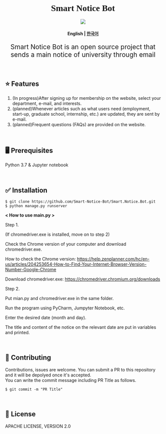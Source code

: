 
<h1 align="center" style='font-family: palatino Linotype'> Smart Notice Bot</h1>
<p align="center">
    <a href ="https://github.com/Smart-Notice-Bot/Smart.Notice.Bot/blob/main/LICENSE">
        <img src="https://img.shields.io/badge/license-Apache--2.0-blue?style=plastic&link=https://github.com/Smart-Notice-Bot/Smart.Notice.Bot/blob/main/LICENSE">
    </a>
</p>
<h4 align="center">
    <p>
        <b>English</b> |
        <a href="https://github.com/Smart-Notice-Bot/Smart.Notice.Bot/blob/main/README.md">한국어</a>
    <p>
</h4>

<p align='center' style='font-size:150%'>Smart Notice Bot is an open source project that sends a main notice of university through email</p>

<br>



## :star: Features
1. (In progress)After signing up for membership on the website, select your department, e-mail, and interests.
2. (planned)Whenever articles such as what users need (employment, start-up, graduate school, internship, etc.) are updated, they are sent by e-mail.
3. (planned)Frequent questions (FAQs) are provided on the website.

<br>

## :desktop_computer: Prerequisites
Python 3.7 & Jupyter notebook

<br>

## :white_check_mark: Installation
```
$ git clone https://github.com/Smart-Notice-Bot/Smart.Notice.Bot.git
$ python manage.py runserver
```

**< How to use main.py >**

Step 1.

(If chromedriver.exe is installed, move on to step 2)

Check the Chrome version of your computer and download chromedriver.exe.

How to check the Chrome version: https://help.zenplanner.com/hc/en-us/articles/204253654-How-to-Find-Your-Internet-Browser-Version-Number-Google-Chrome

Download chromedriver.exe: https://chromedriver.chromium.org/downloads

Step 2.

Put mian.py and chromedriver.exe in the same folder.

Run the program using PyCharm, Jumpyter Notebook, etc.

Enter the desired date (month and day).

The title and content of the notice on the relevant date are put in variables and printed.

<br>

## :loudspeaker: Contributing
Contributions, issues are welcome. You can submit a PR to this repository and it will be depolyed once it's accepted. <br>
You can write the commit message including PR Title as follows.<br>
```
$ git commit -m "PR Title"
```

<br>

## :page_with_curl: License
APACHE LICENSE, VERSION 2.0



